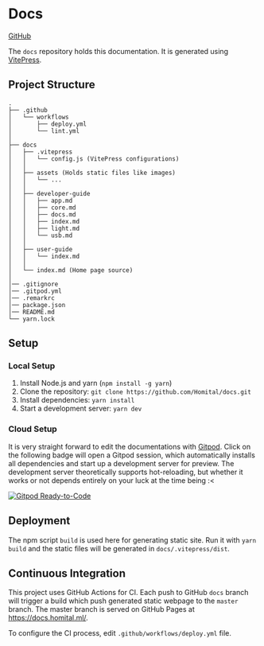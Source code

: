 # Docs

[GitHub](https://github.com/Homital/docs)

The `docs` repository holds this documentation. It is generated using [VitePress](https://vitepress.vuejs.org/).

## Project Structure

```homital
.
├── .github
│   └── workflows
│       ├── deploy.yml
│       └── lint.yml
│ 
├── docs
│   ├── .vitepress
│   │   └── config.js (VitePress configurations)
│   │ 
│   ├── assets (Holds static files like images)
│   │   └── ...
│   │ 
│   ├── developer-guide
│   │   ├── app.md
│   │   ├── core.md
│   │   ├── docs.md
│   │   ├── index.md
│   │   ├── light.md
│   │   └── usb.md
│   │ 
│   ├── user-guide
│   │   └── index.md
│   │ 
│   └── index.md (Home page source)
│ 
│── .gitignore
│── .gitpod.yml
│── .remarkrc
│── package.json
│── README.md
└── yarn.lock
```

## Setup

### Local Setup

1. Install Node.js and yarn (`npm install -g yarn`)
2. Clone the repository: `git clone https://github.com/Homital/docs.git`
3. Install dependencies: `yarn install`
4. Start a development server: `yarn dev`

### Cloud Setup

It is very straight forward to edit the documentations with [Gitpod](https://gitpod.io/). Click on the following badge will open a Gitpod session, which automatically installs all dependencies and start up a development server for preview. The development server theoretically supports hot-reloading, but whether it works or not depends entirely on your luck at the time being :<

[![Gitpod Ready-to-Code](https://img.shields.io/badge/Gitpod-Ready--to--Code-blue?logo=gitpod)](https://gitpod.io/#https://github.com/Homital/docs)

## Deployment

The npm script `build` is used here for generating static site. Run it with `yarn build` and the static files will be generated in `docs/.vitepress/dist`.

## Continuous Integration

This project uses GitHub Actions for CI. Each push to GitHub `docs` branch will trigger a build which push generated static webpage to the `master` branch. The master branch is served on GitHub Pages at <https://docs.homital.ml/>.

To configure the CI process, edit `.github/workflows/deploy.yml` file.
